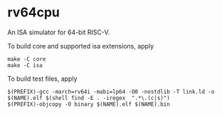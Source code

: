 # rv64cpu
An ISA simulator for 64-bit RISC-V.

To build core and supported isa extensions, apply
```
make -C core
make -C isa
```

To build test files, apply
```
$(PREFIX)-gcc -march=rv64i -mabi=lp64 -O0 -nostdlib -T link.ld -o $(NAME).elf $(shell find -E . -iregex  ".*\.(c|s)")
$(PREFIX)-objcopy -O binary $(NAME).elf $(NAME).bin
```
